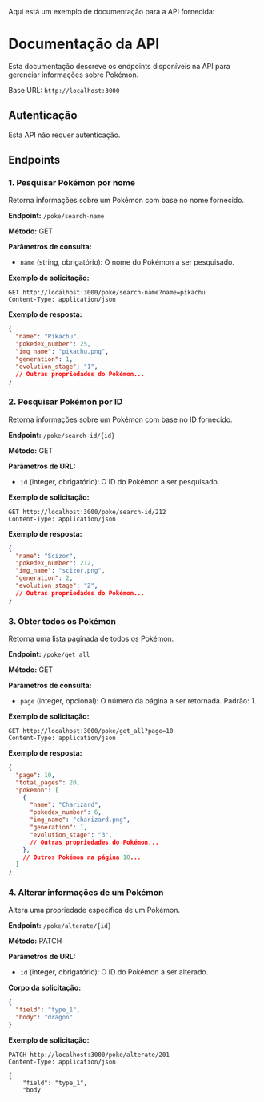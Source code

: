 Aqui está um exemplo de documentação para a API fornecida:

# Documentação da API

Esta documentação descreve os endpoints disponíveis na API para gerenciar informações sobre Pokémon.

Base URL: `http://localhost:3000`

## Autenticação

Esta API não requer autenticação.

## Endpoints

### 1. Pesquisar Pokémon por nome

Retorna informações sobre um Pokémon com base no nome fornecido.

**Endpoint:** `/poke/search-name`

**Método:** GET

**Parâmetros de consulta:**
- `name` (string, obrigatório): O nome do Pokémon a ser pesquisado.

**Exemplo de solicitação:**
```
GET http://localhost:3000/poke/search-name?name=pikachu
Content-Type: application/json
```

**Exemplo de resposta:**
```json
{
  "name": "Pikachu",
  "pokedex_number": 25,
  "img_name": "pikachu.png",
  "generation": 1,
  "evolution_stage": "1",
  // Outras propriedades do Pokémon...
}
```

### 2. Pesquisar Pokémon por ID

Retorna informações sobre um Pokémon com base no ID fornecido.

**Endpoint:** `/poke/search-id/{id}`

**Método:** GET

**Parâmetros de URL:**
- `id` (integer, obrigatório): O ID do Pokémon a ser pesquisado.

**Exemplo de solicitação:**
```
GET http://localhost:3000/poke/search-id/212
Content-Type: application/json
```

**Exemplo de resposta:**
```json
{
  "name": "Scizor",
  "pokedex_number": 212,
  "img_name": "scizor.png",
  "generation": 2,
  "evolution_stage": "2",
  // Outras propriedades do Pokémon...
}
```

### 3. Obter todos os Pokémon

Retorna uma lista paginada de todos os Pokémon.

**Endpoint:** `/poke/get_all`

**Método:** GET

**Parâmetros de consulta:**
- `page` (integer, opcional): O número da página a ser retornada. Padrão: 1.

**Exemplo de solicitação:**
```
GET http://localhost:3000/poke/get_all?page=10
Content-Type: application/json
```

**Exemplo de resposta:**
```json
{
  "page": 10,
  "total_pages": 20,
  "pokemon": [
    {
      "name": "Charizard",
      "pokedex_number": 6,
      "img_name": "charizard.png",
      "generation": 1,
      "evolution_stage": "3",
      // Outras propriedades do Pokémon...
    },
    // Outros Pokémon na página 10...
  ]
}
```

### 4. Alterar informações de um Pokémon

Altera uma propriedade específica de um Pokémon.

**Endpoint:** `/poke/alterate/{id}`

**Método:** PATCH

**Parâmetros de URL:**
- `id` (integer, obrigatório): O ID do Pokémon a ser alterado.

**Corpo da solicitação:**
```json
{
  "field": "type_1",
  "body": "dragon"
}
```

**Exemplo de solicitação:**
```
PATCH http://localhost:3000/poke/alterate/201
Content-Type: application/json

{
    "field": "type_1",
    "body